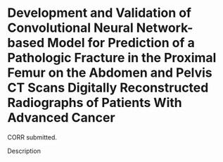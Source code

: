 # Development and Validation of Convolutional Neural Network-based Model for Prediction of a Pathologic Fracture in  the Proximal Femur on the Abdomen and Pelvis CT Scans Digitally Reconstructed Radiographs of Patients With Advanced Cancer 

CORR submitted.

Description
